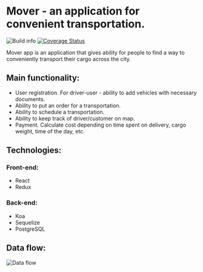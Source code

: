 # Mover - an application for convenient transportation.
![Build info](https://travis-ci.com/TheSubliminal/mover.svg?branch=develop) [![Coverage Status](https://coveralls.io/repos/github/TheSubliminal/mover/badge.svg?branch=develop)](https://coveralls.io/github/TheSubliminal/mover?branch=develop)

Mover app is an application that gives ability for people to find a way to conveniently transport their cargo across the city.
## Main functionality:
- User registration. For driver-user - ability to add vehicles with necessary documents.
- Ability to put an order for a transportation.
- Ability to schedule a transportation.
- Ability to keep track of driver/customer on map.
- Payment. Calculate cost depending on time spent on delivery, cargo weight, time of the day, etc.

## Technologies:

### Front-end:
- React
- Redux
### Back-end:
- Koa
- Sequelize
- PostgreSQL

## Data flow:
![Data flow](https://i.imgur.com/Eo7EjJs.jpg)
